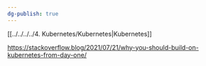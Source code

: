 ```yaml
---
dg-publish: true
---
```

[[../../../../4. Kubernetes/Kubernetes|Kubernetes]]


https://stackoverflow.blog/2021/07/21/why-you-should-build-on-kubernetes-from-day-one/


